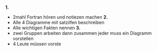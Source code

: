 **1.**
- 2mahl Fortran hören und notiezen machen
**2.**
- Alle 4 Diagramme mit satzilfen beschreiben
- Alle wichtigen Fakten nennen
**3.**
- zwei Gruppen arbeiten dann zusammen jeder muss ein Diagramm vorstellen 
- 4 Leute müssen vorste